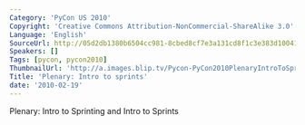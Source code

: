 ```yaml
---
Category: 'PyCon US 2010'
Copyright: 'Creative Commons Attribution-NonCommercial-ShareAlike 3.0'
Language: 'English'
SourceUrl: http://05d2db1380b6504cc981-8cbed8cf7e3a131cd8f1c3e383d10041.r93.cf2.rackcdn.com/pycon-us-2010/292_plenary-intro-to-sprints.m4v
Speakers: []
Tags: [pycon, pycon2010]
ThumbnailUrl: 'http://a.images.blip.tv/Pycon-PyCon2010PlenaryIntroToSprints957-795.jpg'
Title: 'Plenary: Intro to sprints'
date: '2010-02-19'
---
```

Plenary: Intro to Sprinting and Intro to Sprints
